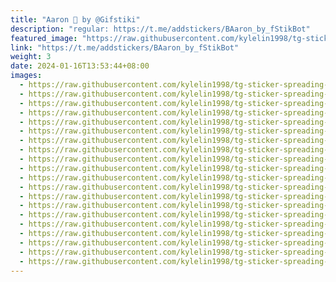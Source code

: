 ```yaml
---
title: "Aaron 💮 by @Gifstiki"
description: "regular: https://t.me/addstickers/BAaron_by_fStikBot"
featured_image: "https://raw.githubusercontent.com/kylelin1998/tg-sticker-spreading-worldwide-images/main/img/1e1e4033-4464-43c3-bd70-175312391019.jpg"
link: "https://t.me/addstickers/BAaron_by_fStikBot"
weight: 3
date: 2024-01-16T13:53:44+08:00
images:
  - https://raw.githubusercontent.com/kylelin1998/tg-sticker-spreading-worldwide-images/main/img/1e1e4033-4464-43c3-bd70-175312391019.jpg
  - https://raw.githubusercontent.com/kylelin1998/tg-sticker-spreading-worldwide-images/main/img/2c376bd5-7376-4657-b1e1-c8d48d0d5cff.jpg
  - https://raw.githubusercontent.com/kylelin1998/tg-sticker-spreading-worldwide-images/main/img/9582debb-fa10-454f-a938-38cf63c5155c.jpg
  - https://raw.githubusercontent.com/kylelin1998/tg-sticker-spreading-worldwide-images/main/img/6539066d-d0c5-4c3f-945a-d0d87689dcba.jpg
  - https://raw.githubusercontent.com/kylelin1998/tg-sticker-spreading-worldwide-images/main/img/d0da07b1-c72c-489b-adfa-35bea2abbd0c.jpg
  - https://raw.githubusercontent.com/kylelin1998/tg-sticker-spreading-worldwide-images/main/img/46ae7553-fa31-43ab-87ae-28b088ebe090.jpg
  - https://raw.githubusercontent.com/kylelin1998/tg-sticker-spreading-worldwide-images/main/img/03a509ca-f66f-4190-8e3e-c05f18a759f1.jpg
  - https://raw.githubusercontent.com/kylelin1998/tg-sticker-spreading-worldwide-images/main/img/187acc58-26d5-40d6-91ca-de16495f1117.jpg
  - https://raw.githubusercontent.com/kylelin1998/tg-sticker-spreading-worldwide-images/main/img/48f87aa3-64c0-4d62-b5a6-3931edc46ab2.jpg
  - https://raw.githubusercontent.com/kylelin1998/tg-sticker-spreading-worldwide-images/main/img/10af1968-0709-4c18-9331-ffb81db8e091.jpg
  - https://raw.githubusercontent.com/kylelin1998/tg-sticker-spreading-worldwide-images/main/img/5cbd510a-2c11-4d45-a482-2f0d51270359.jpg
  - https://raw.githubusercontent.com/kylelin1998/tg-sticker-spreading-worldwide-images/main/img/36a5d8a4-e0ff-4628-8437-f68c62540fb7.jpg
  - https://raw.githubusercontent.com/kylelin1998/tg-sticker-spreading-worldwide-images/main/img/ff0dc7ac-111c-4637-bec9-07c265a7b7a3.jpg
  - https://raw.githubusercontent.com/kylelin1998/tg-sticker-spreading-worldwide-images/main/img/1dc64ad8-1d5d-433a-bb80-bef2bfcf3bb1.jpg
  - https://raw.githubusercontent.com/kylelin1998/tg-sticker-spreading-worldwide-images/main/img/b813495e-a431-4469-9b00-d900e2b4ac3e.jpg
  - https://raw.githubusercontent.com/kylelin1998/tg-sticker-spreading-worldwide-images/main/img/907ead70-7e80-4691-8dfc-76fcfc5ab333.jpg
  - https://raw.githubusercontent.com/kylelin1998/tg-sticker-spreading-worldwide-images/main/img/3f0084c3-7400-498a-bcd2-2fce49231fcf.jpg
  - https://raw.githubusercontent.com/kylelin1998/tg-sticker-spreading-worldwide-images/main/img/9a7ec4d2-d738-4e5d-8b11-5331d1f41d3b.jpg
  - https://raw.githubusercontent.com/kylelin1998/tg-sticker-spreading-worldwide-images/main/img/bc97c04c-1951-4d49-85a1-ffffc81fdd3d.jpg
  - https://raw.githubusercontent.com/kylelin1998/tg-sticker-spreading-worldwide-images/main/img/28e9f38c-44a1-41c4-ae07-75f4a55cdba9.jpg
---
```

